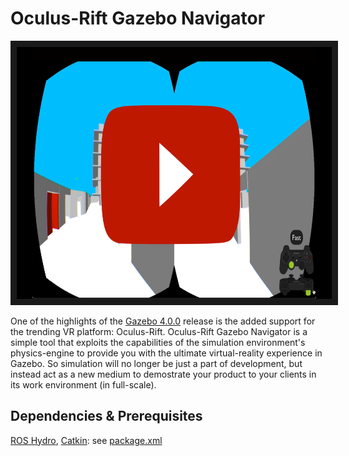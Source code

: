 Oculus-Rift Gazebo Navigator
=======================
<p align="middle">
    <a href="http://www.youtube.com/watch?feature=player_embedded&v=69O5Ya9Zrpk
    " target="_blank"><img src="images/thumbnail.png" 
    alt="IMAGE ALT TEXT HERE" width="718" height="403" border="10"/></a>
</p>

One of the highlights of the [Gazebo 4.0.0](http://gazebosim.org/blog/gazebo4) release is the added support for the trending VR platform: Oculus-Rift. Oculus-Rift Gazebo Navigator is a simple tool that exploits the capabilities of the simulation environment's physics-engine to provide you with the ultimate virtual-reality experience in Gazebo. So simulation will no longer be just a part of development, but instead act as a new medium to demostrate your product to your clients in its work environment (in full-scale).

## Dependencies & Prerequisites
[ROS Hydro](http://wiki.ros.org/hydro), [Catkin](http://wiki.ros.org/catkin): see [package.xml](package.xml)